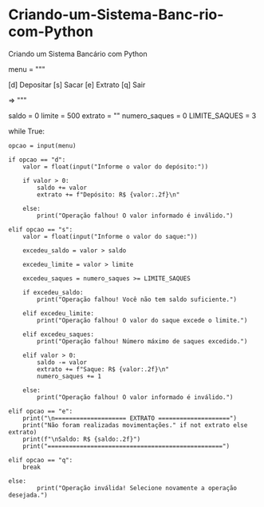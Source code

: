 # Criando-um-Sistema-Banc-rio-com-Python
Criando um Sistema Bancário com Python

menu = """

[d] Depositar
[s] Sacar
[e] Extrato
[q] Sair

=> """

saldo = 0
limite = 500
extrato = ""
numero_saques = 0
LIMITE_SAQUES = 3

while True:

    opcao = input(menu)

    if opcao == "d":
        valor = float(input("Informe o valor do depósito:"))

        if valor > 0:
            saldo += valor
            extrato += f"Depósito: R$ {valor:.2f}\n"
            
        else:
            print("Operação falhou! O valor informado é inválido.")

    elif opcao == "s":
        valor = float(input("Informe o valor do saque:"))

        excedeu_saldo = valor > saldo

        excedeu_limite = valor > limite

        excedeu_saques = numero_saques >= LIMITE_SAQUES

        if excedeu_saldo:
            print("Operação falhou! Você não tem saldo suficiente.")

        elif excedeu_limite:
            print("Operação falhou! O valor do saque excede o limite.")

        elif excedeu_saques:
            print("Operação falhou! Número máximo de saques excedido.")

        elif valor > 0:
            saldo -= valor
            extrato += f"Saque: R$ {valor:.2f}\n"
            numero_saques += 1

        else:
            print("Operação falhou! O valor informado é inválido.")

    elif opcao == "e":
        print("\n==================== EXTRATO ====================")
        print("Não foram realizadas movimentações." if not extrato else extrato)
        print(f"\nSaldo: R$ {saldo:.2f}")
        print("=================================================")

    elif opcao == "q":
        break

    else:
            print("Operação inválida! Selecione novamente a operação desejada.")

        





